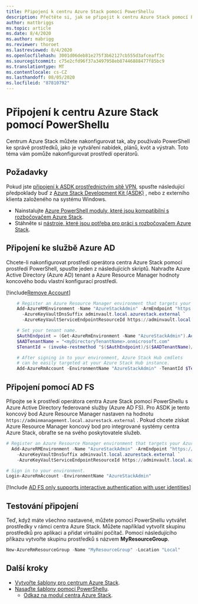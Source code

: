 ```yaml
---
title: Připojení k centru Azure Stack pomocí PowerShellu
description: Přečtěte si, jak se připojit k centru Azure Stack pomocí PowerShellu.
author: mattbriggs
ms.topic: article
ms.date: 8/4/2020
ms.author: mabrigg
ms.reviewer: thoroet
ms.lastreviewed: 8/4/2020
ms.openlocfilehash: 3001d06deb81e275f3b62127cb555d3afceaff3c
ms.sourcegitcommit: c75e2cfd96f37a3497958eb87446888477f85bc9
ms.translationtype: MT
ms.contentlocale: cs-CZ
ms.lasthandoff: 08/05/2020
ms.locfileid: "87810792"
---
```

# <a name="connect-to-azure-stack-hub-with-powershell"></a>Připojení k centru Azure Stack pomocí PowerShellu

Centrum Azure Stack můžete nakonfigurovat tak, aby používalo PowerShell ke správě prostředků, jako je vytváření nabídek, plánů, kvót a výstrah. Toto téma vám pomůže nakonfigurovat prostředí operátorů.

## <a name="prerequisites"></a>Požadavky

Pokud jste [připojení k ASDK prostřednictvím sítě VPN](../asdk/asdk-connect.md#connect-with-vpn), spusťte následující předpoklady buď z [Azure Stack Development Kit (ASDK)](../asdk/asdk-connect.md#connect-with-rdp) , nebo z externího klienta založeného na systému Windows.

- Nainstalujte [Azure PowerShell moduly, které jsou kompatibilní s rozbočovačem Azure Stack](azure-stack-powershell-install.md).  
- Stáhněte si [nástroje, které jsou potřeba pro práci s rozbočovačem Azure Stack](azure-stack-powershell-download.md).  

## <a name="connect-with-azure-ad"></a>Připojení ke službě Azure AD

Chcete-li nakonfigurovat prostředí operátora centra Azure Stack pomocí prostředí PowerShell, spusťte jeden z následujících skriptů. Nahraďte Azure Active Directory (Azure AD) tenant a Azure Resource Manager hodnoty koncového bodu vlastní konfigurací prostředí.

[!include[Remove Account](../../includes/remove-account.md)]

```powershell  
    # Register an Azure Resource Manager environment that targets your Azure Stack Hub instance. Get your Azure Resource Manager endpoint value from your service provider.
    Add-AzureRMEnvironment -Name "AzureStackAdmin" -ArmEndpoint "https://adminmanagement.local.azurestack.external" `
      -AzureKeyVaultDnsSuffix adminvault.local.azurestack.external `
      -AzureKeyVaultServiceEndpointResourceId https://adminvault.local.azurestack.external

    # Set your tenant name.
    $AuthEndpoint = (Get-AzureRmEnvironment -Name "AzureStackAdmin").ActiveDirectoryAuthority.TrimEnd('/')
    $AADTenantName = "<myDirectoryTenantName>.onmicrosoft.com"
    $TenantId = (invoke-restmethod "$($AuthEndpoint)/$($AADTenantName)/.well-known/openid-configuration").issuer.TrimEnd('/').Split('/')[-1]

    # After signing in to your environment, Azure Stack Hub cmdlets
    # can be easily targeted at your Azure Stack Hub instance.
    Add-AzureRmAccount -EnvironmentName "AzureStackAdmin" -TenantId $TenantId
```

## <a name="connect-with-ad-fs"></a>Připojení pomocí AD FS

Připojte se k prostředí operátora centra Azure Stack pomocí PowerShellu s Azure Active Directory federované služby (Azure AD FS). Pro ASDK je tento koncový bod Azure Resource Manager nastaven na hodnotu `https://adminmanagement.local.azurestack.external` . Pokud chcete získat Azure Resource Manager koncový bod pro integrované systémy centra Azure Stack, obraťte se na svého poskytovatele služeb.

  ```powershell  
  # Register an Azure Resource Manager environment that targets your Azure Stack Hub instance. Get your Azure Resource Manager endpoint value from your service provider.
    Add-AzureRMEnvironment -Name "AzureStackAdmin" -ArmEndpoint "https://adminmanagement.local.azurestack.external" `
      -AzureKeyVaultDnsSuffix adminvault.local.azurestack.external `
      -AzureKeyVaultServiceEndpointResourceId https://adminvault.local.azurestack.external

  # Sign in to your environment.
  Login-AzureRmAccount -EnvironmentName "AzureStackAdmin"
  ```

[!Include [AD FS only supports interactive authentication with user identities](../includes/note-powershell-adfs.md)]

## <a name="test-the-connectivity"></a>Testování připojení

Teď, když máte všechno nastavené, můžete pomocí PowerShellu vytvářet prostředky v rámci centra Azure Stack. Můžete například vytvořit skupinu prostředků pro aplikaci a přidat virtuální počítač. Pomocí následujícího příkazu vytvořte skupinu prostředků s názvem **MyResourceGroup**.

```powershell  
New-AzureRmResourceGroup -Name "MyResourceGroup" -Location "Local"
```

## <a name="next-steps"></a>Další kroky

- [Vytvořte šablony pro centrum Azure Stack](../user/azure-stack-develop-templates.md).
- [Nasaďte šablony pomocí PowerShellu](../user/azure-stack-deploy-template-powershell.md).
  - [Odkaz na modul centra Azure Stack](/powershell/azure/azure-stack/overview).

